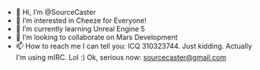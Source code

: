 - 👋 Hi, I’m @SourceCaster
- 👀 I’m interested in Cheeze for Everyone!
- 🌱 I’m currently learning Unreal Engine 5
- 💞️ I’m looking to collaborate on Mars Development
- 📫 How to reach me I can tell you: ICQ 310323744. Just kidding. Actually I'm using mIRC. Lol :) Ok, serious now: sourcecaster@gmail.com

<!---
MadSheogorath/MadSheogorath is a ✨ special ✨ repository because its `README.md` (this file) appears on your GitHub profile.
You can click the Preview link to take a look at your changes.
--->
